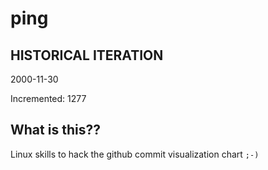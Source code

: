 # ping

## HISTORICAL ITERATION
2000-11-30

Incremented: 1277

## What is this?? 
Linux skills to hack the github commit visualization chart `;-)`
